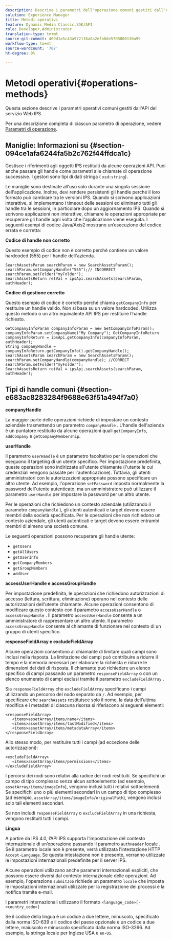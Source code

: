 ```yaml
---
description: Descrive i parametri dell'operazione comuni gestiti dall'API del servizio Web IPS.
solution: Experience Manager
title: Metodi operativi
feature: Dynamic Media Classic,SDK/API
role: Developer,Administrator
translation-type: tm+mt
source-git-commit: 469d1a5c43a972116a8a2efb0de5708800130a99
workflow-type: tm+mt
source-wordcount: '707'
ht-degree: 0%

---
```



# Metodi operativi{#operations-methods}

Questa sezione descrive i parametri operativi comuni gestiti dall&#39;API del servizio Web IPS.

Per una descrizione completa di ciascun parametro di operazione, vedere [Parametri di operazione](/help/aem-ips-api/operations/c-operations-intro/c-methods/c-methods.md).

## Maniglie: Informazioni su {#section-094ce1afa6244fa5b2c762f44ffdca1c}

Gestisce i riferimenti agli oggetti IPS restituiti da alcune operazioni API. Puoi anche passare gli handle come parametri alle chiamate di operazione successive. I gestori sono tipi di dati stringa ( `xsd:string`).

Le maniglie sono destinate all&#39;uso solo durante una singola sessione dell&#39;applicazione. Inoltre, devi rendere persistenti gli handle perché il loro formato può cambiare tra le versioni IPS. Quando si scrivono applicazioni interattive, si implementano i timeout delle sessioni ed eliminano tutti gli handle tra le sessioni, in particolare dopo un aggiornamento IPS. Quando si scrivono applicazioni non interattive, chiamare le operazioni appropriate per recuperare gli handle ogni volta che l&#39;applicazione viene eseguita. I seguenti esempi di codice Java/Axis2 mostrano un’esecuzione del codice errata e corretta:

**Codice di handle non corretto**

Questo esempio di codice non è corretto perché contiene un valore hardcoded (555) per l&#39;handle dell&#39;azienda.

```
SearchAssetsParam searchParam = new SearchAssetsParam(); searchParam.setCompanyHandle("555");// INCORRECT 
searchParam.setFolder("myFolder"); 
SearchAssetsReturn retVal = ipsApi.searchAssets(searchParam, authHeader);
```

**Codice di gestione corretto**

Questo esempio di codice è corretto perché chiama `getCompanyInfo` per restituire un handle valido. Non si basa su un valore hardcoded. Utilizza questo metodo o un altro equivalente API IPS per restituire l’handle richiesto.

```
GetCompanyInfoParam companyInfoParam = new GetCompanyInfoParam(); 
companyInfoParam.setCompanyName("My Company"); GetCompanyInfoReturn companyInfoReturn = ipsApi.getCompanyInfo(companyInfoParam, authHeader); 
String companyHandle = companyInfoReturn.getCompanyInfo().getCompanyHandle(); 
SearchAssetsParam searchParam = new SearchAssetsParam(); searchParam.setCompanyHandle(companyHandle); //CORRECT 
searchParam.setFolder("myFolder"); 
SearchAssetsReturn retVal = ipsApi.searchAssets(searchParam, authHeader);
```

## Tipi di handle comuni {#section-e683ac8283284f9688e63f51a494f7a0}

**companyHandle**

La maggior parte delle operazioni richiede di impostare un contesto aziendale trasmettendo un parametro `companyHandle` . L&#39;handle dell&#39;azienda è un puntatore restituito da alcune operazioni quali `getCompanyInfo`, `addCompany` e `getCompanyMembership`.

**userHandle**

Il parametro `userHandle` è un parametro facoltativo per le operazioni che eseguono il targeting di un utente specifico. Per impostazione predefinita, queste operazioni sono indirizzate all&#39;utente chiamante (l&#39;utente le cui credenziali vengono passate per l&#39;autenticazione). Tuttavia, gli utenti amministratori con le autorizzazioni appropriate possono specificare un altro utente. Ad esempio, l&#39;operazione `setPassword` imposta normalmente la password dell&#39;utente autenticato, ma un amministratore può utilizzare il parametro `userHandle` per impostare la password per un altro utente.

Per le operazioni che richiedono un contesto aziendale (utilizzando il parametro `companyHandle` ), gli utenti autenticati e target devono essere membri della società specificata. Per le operazioni che non richiedono un contesto aziendale, gli utenti autenticati e target devono essere entrambi membri di almeno una società comune.

Le seguenti operazioni possono recuperare gli handle utente:

* `getUsers`
* `getAllUsers`
* `getUserInfo`
* `getCompanyMembers`
* `getGroupMembers`
* `addUser`

**accessUserHandle e accessGroupHandle**

Per impostazione predefinita, le operazioni che richiedono autorizzazioni di accesso (lettura, scrittura, eliminazione) operano nel contesto delle autorizzazioni dell&#39;utente chiamante. Alcune operazioni consentono di modificare questo contesto con il parametro `accessUserHandle` o `accessGroupHandle` . Il parametro `accessUserHandle` consente a un amministratore di rappresentare un altro utente. Il parametro `accessGroupHandle` consente al chiamante di funzionare nel contesto di un gruppo di utenti specifico.

**responseFieldArray e excludeFieldArray**

Alcune operazioni consentono al chiamante di limitare quali campi sono inclusi nella risposta. La limitazione dei campi può contribuire a ridurre il tempo e la memoria necessari per elaborare la richiesta e ridurre le dimensioni dei dati di risposta. Il chiamante può richiedere un elenco specifico di campi passando un parametro `responseFieldArray` o con un elenco enumerato di campi esclusi tramite il parametro `excludeFieldArray` .

Sia `responseFieldArray` che `excludeFieldArray` specificano i campi utilizzando un percorso del nodo separato da `/`. Ad esempio, per specificare che `searchAssets` restituisce solo il nome, la data dell’ultima modifica e i metadati di ciascuna risorsa si riferiscono ai seguenti elementi:

```
<responseFieldArray> 
   <items>assetArray/items/name</items> 
   <items>assetArray/items/lastModified</items> 
   <items>assetArray/items/metadataArray</items> 
</responseFieldArray>
```

Allo stesso modo, per restituire tutti i campi (ad eccezione delle autorizzazioni):

```
<excludeFieldArray> 
   <items>assetArray/items/permissions</items> 
</excludeFieldArray>
```

I percorsi dei nodi sono relativi alla radice dei nodi restituiti. Se specifichi un campo di tipo complesso senza alcun sottoelemento (ad esempio, `assetArray/items/imageInfo`), vengono inclusi tutti i relativi sottoelementi. Se specifichi uno o più elementi secondari in un campo di tipo complesso (ad esempio, `assetArray/items/imageInfo/originalPath`), vengono inclusi solo tali elementi secondari.

Se non includi `responseFieldArray` o `excludeFieldArray` in una richiesta, vengono restituiti tutti i campi.

**Lingua**

A partire da IPS 4.0, l’API IPS supporta l’impostazione del contesto internazionale di un’operazione passando il parametro `authHeader` locale . Se il parametro locale non è presente, verrà utilizzata l’intestazione HTTP `Accept-Language`. Se questa intestazione non è presente, verranno utilizzate le impostazioni internazionali predefinite per il server IPS.

Alcune operazioni utilizzano anche parametri internazionali espliciti, che possono essere diversi dal contesto internazionale delle operazioni. Ad esempio, l&#39;operazione `submitJob` richiede un parametro `locale` che imposta le impostazioni internazionali utilizzate per la registrazione dei processi e la notifica tramite e-mail.

I parametri internazionali utilizzano il formato `<language_code>[-<country_code>]`

Se il codice della lingua è un codice a due lettere, minuscolo, specificato dalla norma ISO-639 e il codice del paese opzionale è un codice a due lettere, maiuscolo e minuscolo specificato dalla norma ISO-3266. Ad esempio, la stringa locale per Inglese USA è `en-US`.
